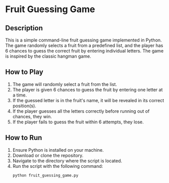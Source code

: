 # Fruit Guessing Game

## Description

This is a simple command-line fruit guessing game implemented in Python. The game randomly selects a fruit from a predefined list, and the player has 6 chances to guess the correct fruit by entering individual letters. The game is inspired by the classic hangman game.

## How to Play

1. The game will randomly select a fruit from the list.
2. The player is given 6 chances to guess the fruit by entering one letter at a time.
3. If the guessed letter is in the fruit's name, it will be revealed in its correct position(s).
4. If the player guesses all the letters correctly before running out of chances, they win.
5. If the player fails to guess the fruit within 6 attempts, they lose.

## How to Run

1. Ensure Python is installed on your machine.
2. Download or clone the repository.
3. Navigate to the directory where the script is located.
4. Run the script with the following command:
   ```bash
   python fruit_guessing_game.py
